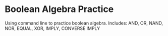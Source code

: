# Boolean Algebra Practice
Using command line to practice boolean algebra.
Includes:
AND, OR, NAND, NOR, EQUAL, XOR, IMPLY, CONVERSE IMPLY